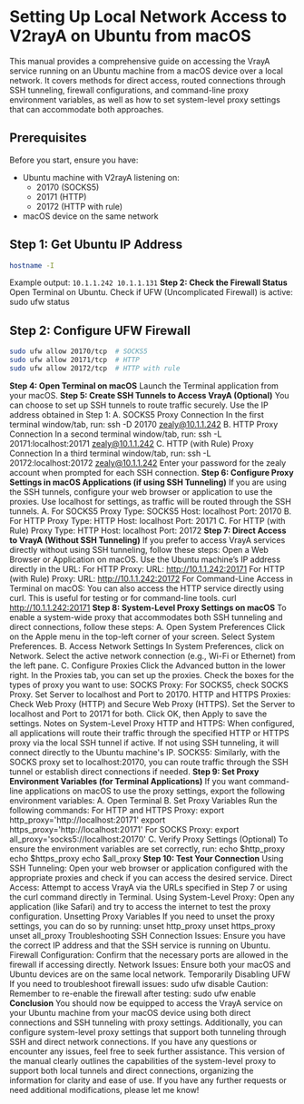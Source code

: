 # Setting Up Local Network Access to V2rayA on Ubuntu from macOS
This manual provides a comprehensive guide on accessing the VrayA service running on an Ubuntu machine from a macOS device over a local network. It covers methods for direct access, routed connections through SSH tunneling, firewall configurations, and command-line proxy environment variables, as well as how to set system-level proxy settings that can accommodate both approaches.
## Prerequisites

Before you start, ensure you have:
- Ubuntu machine with V2rayA listening on:
  - 20170 (SOCKS5)
  - 20171 (HTTP)
  - 20172 (HTTP with rule)
- macOS device on the same network
## Step 1: Get Ubuntu IP Address
```bash
hostname -I
```
Example output: `10.1.1.242 10.1.1.131`
**Step 2: Check the Firewall Status**
Open Terminal on Ubuntu.
Check if UFW (Uncomplicated Firewall) is active:
sudo ufw status
## Step 2: Configure UFW Firewall
```bash
sudo ufw allow 20170/tcp  # SOCKS5
sudo ufw allow 20171/tcp  # HTTP
sudo ufw allow 20172/tcp  # HTTP with rule
```
**Step 4: Open Terminal on macOS**
Launch the Terminal application from your macOS.
**Step 5: Create SSH Tunnels to Access VrayA (Optional)**
You can choose to set up SSH tunnels to route traffic securely. Use the IP address obtained in Step 1:
A. SOCKS5 Proxy Connection
In the first terminal window/tab, run:
ssh -D 20170 zealy@10.1.1.242
B. HTTP Proxy Connection
In a second terminal window/tab, run:
ssh -L 20171:localhost:20171 zealy@10.1.1.242
C. HTTP (with Rule) Proxy Connection
In a third terminal window/tab, run:
ssh -L 20172:localhost:20172 zealy@10.1.1.242
Enter your password for the zealy account when prompted for each SSH connection.
**Step 6: Configure Proxy Settings in macOS Applications (if using SSH Tunneling)**
If you are using the SSH tunnels, configure your web browser or application to use the proxies. Use localhost for settings, as traffic will be routed through the SSH tunnels.
A. For SOCKS5 Proxy
Type: SOCKS5
Host: localhost
Port: 20170
B. For HTTP Proxy
Type: HTTP
Host: localhost
Port: 20171
C. For HTTP (with Rule) Proxy
Type: HTTP
Host: localhost
Port: 20172
**Step 7: Direct Access to VrayA (Without SSH Tunneling)**
If you prefer to access VrayA services directly without using SSH tunneling, follow these steps:
Open a Web Browser or Application on macOS.
Use the Ubuntu machine’s IP address directly in the URL:
For HTTP Proxy:
URL: http://10.1.1.242:20171
For HTTP (with Rule) Proxy:
URL: http://10.1.1.242:20172
For Command-Line Access in Terminal on macOS:
You can also access the HTTP service directly using curl. This is useful for testing or for command-line tools.
curl http://10.1.1.242:20171
**Step 8: System-Level Proxy Settings on macOS**
To enable a system-wide proxy that accommodates both SSH tunneling and direct connections, follow these steps:
A. Open System Preferences
Click on the Apple menu in the top-left corner of your screen.
Select System Preferences.
B. Access Network Settings
In System Preferences, click on Network.
Select the active network connection (e.g., Wi-Fi or Ethernet) from the left pane.
C. Configure Proxies
Click the Advanced button in the lower right.
In the Proxies tab, you can set up the proxies. Check the boxes for the types of proxy you want to use:
SOCKS Proxy:
For SOCKS5, check SOCKS Proxy.
Set Server to localhost and Port to 20170.
HTTP and HTTPS Proxies:
Check Web Proxy (HTTP) and Secure Web Proxy (HTTPS).
Set the Server to localhost and Port to 20171 for both.
Click OK, then Apply to save the settings.
Notes on System-Level Proxy
HTTP and HTTPS: When configured, all applications will route their traffic through the specified HTTP or HTTPS proxy via the local SSH tunnel if active. If not using SSH tunneling, it will connect directly to the Ubuntu machine's IP.
SOCKS5: Similarly, with the SOCKS proxy set to localhost:20170, you can route traffic through the SSH tunnel or establish direct connections if needed.
**Step 9: Set Proxy Environment Variables (for Terminal Applications)**
If you want command-line applications on macOS to use the proxy settings, export the following environment variables:
A. Open Terminal
B. Set Proxy Variables
Run the following commands:
For HTTP and HTTPS Proxy:
export http_proxy='http://localhost:20171'
export https_proxy='http://localhost:20171'
For SOCKS Proxy:
export all_proxy='socks5://localhost:20170'
C. Verify Proxy Settings (Optional)
To ensure the environment variables are set correctly, run:
echo $http_proxy
echo $https_proxy
echo $all_proxy
**Step 10: Test Your Connection**
Using SSH Tunneling: Open your web browser or application configured with the appropriate proxies and check if you can access the desired service.
Direct Access: Attempt to access VrayA via the URLs specified in Step 7 or using the curl command directly in Terminal.
Using System-Level Proxy: Open any application (like Safari) and try to access the internet to test the proxy configuration.
Unsetting Proxy Variables
If you need to unset the proxy settings, you can do so by running:
unset http_proxy
unset https_proxy
unset all_proxy
Troubleshooting
SSH Connection Issues: Ensure you have the correct IP address and that the SSH service is running on Ubuntu.
Firewall Configuration: Confirm that the necessary ports are allowed in the firewall if accessing directly.
Network Issues: Ensure both your macOS and Ubuntu devices are on the same local network.
Temporarily Disabling UFW
If you need to troubleshoot firewall issues:
sudo ufw disable
Caution: Remember to re-enable the firewall after testing:
sudo ufw enable
**Conclusion**
You should now be equipped to access the VrayA service on your Ubuntu machine from your macOS device using both direct connections and SSH tunneling with proxy settings. Additionally, you can configure system-level proxy settings that support both tunneling through SSH and direct network connections.
If you have any questions or encounter any issues, feel free to seek further assistance.
This version of the manual clearly outlines the capabilities of the system-level proxy to support both local tunnels and direct connections, organizing the information for clarity and ease of use. If you have any further requests or need additional modifications, please let me know!
